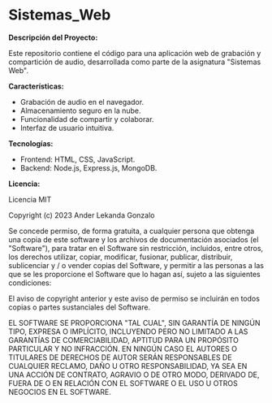 # Sistemas_Web

**Descripción del Proyecto:**

Este repositorio contiene el código para una aplicación web de grabación y compartición de audio, desarrollada como parte de la asignatura "Sistemas Web".

**Características:**

- Grabación de audio en el navegador.
- Almacenamiento seguro en la nube.
- Funcionalidad de compartir y colaborar.
- Interfaz de usuario intuitiva.

**Tecnologías:**

- Frontend: HTML, CSS, JavaScript.
- Backend: Node.js, Express.js, MongoDB.

**Licencia:**

Licencia MIT

Copyright (c) 2023 Ander Lekanda Gonzalo

Se concede permiso, de forma gratuita, a cualquier persona que obtenga una copia
de este software y los archivos de documentación asociados (el "Software"), para tratar
en el Software sin restricción, incluidos, entre otros, los derechos
utilizar, copiar, modificar, fusionar, publicar, distribuir, sublicenciar y / o vender
copias del Software, y permitir a las personas a las que se les proporcione el Software que lo hagan
así, sujeto a las siguientes condiciones:

El aviso de copyright anterior y este aviso de permiso se incluirán en todos
copias o partes sustanciales del Software.

EL SOFTWARE SE PROPORCIONA "TAL CUAL", SIN GARANTÍA DE NINGÚN TIPO, EXPRESA O
IMPLÍCITO, INCLUYENDO PERO NO LIMITADO A LAS GARANTÍAS DE COMERCIABILIDAD,
APTITUD PARA UN PROPÓSITO PARTICULAR Y NO INFRACCIÓN. EN NINGÚN CASO EL
AUTORES O TITULARES DE DERECHOS DE AUTOR SERÁN RESPONSABLES DE CUALQUIER RECLAMO, DAÑO U OTRO
RESPONSABILIDAD, YA SEA EN UNA ACCIÓN DE CONTRATO, AGRAVIO O DE OTRO MODO, DERIVADO DE,
FUERA DE O EN RELACIÓN CON EL SOFTWARE O EL USO U OTROS NEGOCIOS EN EL
SOFTWARE.
